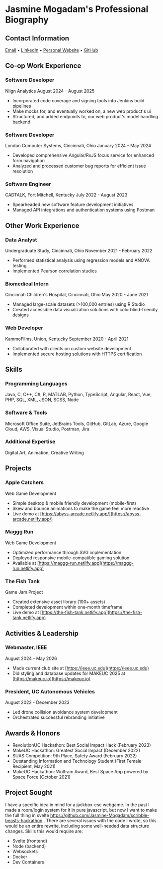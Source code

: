# Jasmine Mogadam's Professional Biography

## Contact Information
[Email](mailto:mogadajh@mail.uc.edu) • [LinkedIn](http://www.linkedin.com/in/jazmo) • [Personal Website](https://jasmine-mogadam.netlify.app) • [GitHub](https://github.com/Jasmine-Mogadam)

## Co-op Work Experience
### Software Developer
Nlign Analytics
August 2024 - August 2025
- Incorporated code coverage and signing tools into Jenkins build pipelines
- Make mocks for, and eventually worked on, a new web product's ui
- Structured, and added endpoints to, our web product's model handling backend
  
### Software Developer
London Computer Systems, Cincinnati, Ohio
January 2024 - May 2024
- Developed comprehensive Angular/RxJS focus service for enhanced form navigation
- Analyzed and processed customer bug reports for efficient issue resolution

### Software Engineer
CADTALK, Fort Mitchell, Kentucky
July 2022 - August 2023
- Spearheaded new software feature development initiatives
- Managed API integrations and authentication systems using Postman

## Other Work Experience
### Data Analyst
Undergraduate Study, Cincinnati, Ohio
November 2021 - February 2022
- Performed statistical analysis using regression models and ANOVA testing
- Implemented Pearson correlation studies

### Biomedical Intern
Cincinnati Children's Hospital, Cincinnati, Ohio
May 2020 - June 2021
- Managed large-scale datasets (>100,000 entries) using R Studio
- Created accessible data visualization solutions with colorblind-friendly designs

### Web Developer
KammoFilms, Union, Kentucky
September 2020 - April 2021
- Collaborated with clients on custom website development
- Implemented secure hosting solutions with HTTPS certification


## Skills
### Programming Languages
Java, C, C++, C#, R, MATLAB, Python, TypeScript, Angular, React, Vue, PHP, SQL, XML, JSON, SCSS, Node

### Software & Tools
Microsoft Office Suite, JetBrains Tools, GitHub, GitLab, Azure, Google Cloud, AWS, Visual Studio, Postman, Jira

### Additional Expertise
Digital Art, Animation, Creative Writing

## Projects
### Apple Catchers
Web Game Development
- Simple desktop & mobile friendly development (mobile-first)
- Skew and bounce animations to make the game feel more reactive
- Live demo at [https://abyss-arcade.netlify.app/](https://abyss-arcade.netlify.app/)

### Maggg Run
Web Game Development
- Optimized performance through SVG implementation
- Deployed responsive mobile-compatible gaming solution
- Available at [https://maggg-run.netlify.app](https://maggg-run.netlify.app)

### The Fish Tank
Game Jam Project
- Created extensive asset library (100+ assets)
- Completed development within one-month timeframe
- Live demo at [https://the-fish-tank.netlify.app](https://the-fish-tank.netlify.app)

## Activities & Leadership
### Webmaster, IEEE
August 2024 - May 2026
- Made current club site at [https://ieee.uc.edu](https://ieee.uc.edu)
- Did styling and database updates for MAKEUC 2025 at [https://makeuc.io](https://makeuc.io)
  
### President, UC Autonomous Vehicles
August 2022 - December 2023
- Led drone collision avoidance system development
- Orchestrated successful rebranding initiative

## Awards & Honors
- RevolutionUC Hackathon: Best Social Impact Hack (February 2023)
- MakeUC Hackathon: Greatest Social Impact (December 2022)
- SUAS Competition: 9th Place, Safety Award (February 2022)
- Outstanding Information and Technology Student (First Female Recipient, May 2021)
- MakeUC Hackathon: Wolfram Award, Best Space App powered by Space Force (October 2021)

## Project Sought
I have a specific idea in mind for a jackbox-esc webgame. In the past I made a room/login system for it in pure javascript, but now I want to make the full thing in svelte https://github.com/Jasmine-Mogadam/scribble-beasts-hackathon .
There are several issues with the code I wrote, so this would be an entire rewrite, including some well-needed data structure changes. Skills this would require are:
- Svelte (frontend)
- Node (backend)
- Websockets
- Docker
- Dev Containers
